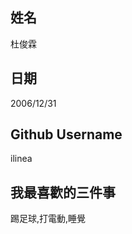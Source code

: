 姓名
----
杜俊霖

日期
----
2006/12/31

Github Username
---------------
ilinea

我最喜歡的三件事
---------------
踢足球,打電動,睡覺